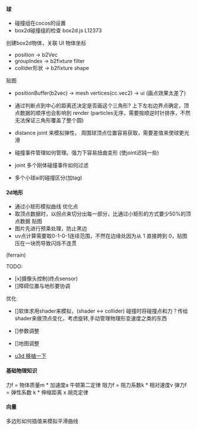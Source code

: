 #### 球

- 碰撞组在cocos的设置 [](https://github.com/cocos-creator/engine/blob/master/cocos2d/core/physics/collider/CCPhysicsCollider.js#L178)
- box2d碰撞组的检查 box2d.js L12373

创建box2d物体，关联 UI 物体坐标
- position -> b2Vec
- groupIndex -> b2fixture filter
- collider形状 -> b2fixture shape

贴图
- positionBuffer(b2vec) ->  mesh vertices(cc.vec2) -> ui (画点效果太差了)
- 通过判断点到中心的距离还决定是否画这个三角形? 上下左右边界点确定，顶点数据的顺序也会影响到 render (particles无序，需要按顺逆时针排序，不然无法保证三角形覆盖了整个圆)


- distance joint 来模拟弹性， 周围球顶点位置容易获取，需要差值来使球更光滑
- 碰撞事件管理如何管理。强力下容易扭曲变形 (使joint迟钝一些)
- joint 多个刚体碰撞事件如何过滤
- 多个小球ai的碰撞区分(加tag)


#### 2d地形

- 通过小矩形模拟曲线
优化点
- 取顶点数据时，以拐点来切分出每一部分，比通过小矩形的方式要少50%的顶点数据
贴图
- 图片先进行预乘处理，防止黑边
- uv点计算需要取0-1-0-1连续范围，不然在边缘处因为从 1 直接跨到 0，贴图压在一块而导致闪烁不连贯

(ferrain)

TODO: 
- [x]摄像头控制(终点sensor)
- []障碍位置与地形要协调

优化
- []软体求用shader来模拟，(shader <-> collider) 碰撞时将碰撞点和力？传给shader来做顶点变化，考虑旋转,手动管理物理形变速度之类的东西
- []参数调整
- []地图调整


- [u3d 移植一下](https://github.com/cjacobwade/HelpfulScripts/blob/master/SmearEffect/Smear.shader)



#### 基础物理知识
力f = 物体质量m * 加速度a   牛顿第二定律
阻力f = 阻力系数k * 相对速度v 
弹力f = 弹性系数 k * 伸缩距离 x  胡克定律


#### 向量
多边形如何插值来模拟平滑曲线